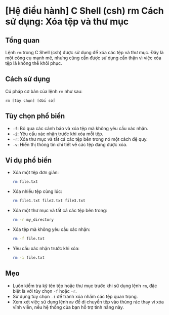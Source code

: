 # [Hệ điều hành] C Shell (csh) rm Cách sử dụng: Xóa tệp và thư mục

## Tổng quan
Lệnh `rm` trong C Shell (csh) được sử dụng để xóa các tệp và thư mục. Đây là một công cụ mạnh mẽ, nhưng cũng cần được sử dụng cẩn thận vì việc xóa tệp là không thể khôi phục.

## Cách sử dụng
Cú pháp cơ bản của lệnh `rm` như sau:
```
rm [tùy chọn] [đối số]
```

## Tùy chọn phổ biến
- `-f`: Bỏ qua các cảnh báo và xóa tệp mà không yêu cầu xác nhận.
- `-i`: Yêu cầu xác nhận trước khi xóa mỗi tệp.
- `-r`: Xóa thư mục và tất cả các tệp bên trong nó một cách đệ quy.
- `-v`: Hiển thị thông tin chi tiết về các tệp đang được xóa.

## Ví dụ phổ biến
- Xóa một tệp đơn giản:
  ```bash
  rm file.txt
  ```

- Xóa nhiều tệp cùng lúc:
  ```bash
  rm file1.txt file2.txt file3.txt
  ```

- Xóa một thư mục và tất cả các tệp bên trong:
  ```bash
  rm -r my_directory
  ```

- Xóa tệp mà không yêu cầu xác nhận:
  ```bash
  rm -f file.txt
  ```

- Yêu cầu xác nhận trước khi xóa:
  ```bash
  rm -i file.txt
  ```

## Mẹo
- Luôn kiểm tra kỹ tên tệp hoặc thư mục trước khi sử dụng lệnh `rm`, đặc biệt là với tùy chọn `-f` hoặc `-r`.
- Sử dụng tùy chọn `-i` để tránh xóa nhầm các tệp quan trọng.
- Xem xét việc sử dụng lệnh `mv` để di chuyển tệp vào thùng rác thay vì xóa vĩnh viễn, nếu hệ thống của bạn hỗ trợ tính năng này.